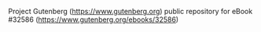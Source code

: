 Project Gutenberg (https://www.gutenberg.org) public repository for eBook #32586 (https://www.gutenberg.org/ebooks/32586)
